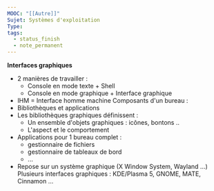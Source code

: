 ```yaml
---
MOOC: "[[Autre]]"
Sujet: Systèmes d'exploitation
Type: 
tags:
  - status_finish
  - note_permanent
---
```

**Interfaces graphiques**
- 2 manières de travailler :
	- Console en mode texte + Shell
	- Console en mode graphique + Interface graphique
- IHM = Interface homme machine
Composants d'un bureau :
- Bibliothèques et applications
- Les bibliothèques graphiques définissent :
	- Un ensemble d'objets graphiques : icônes, bontons ..
	- L'aspect et le comportement
- Applications pour 1 bureau complet :
	- gestionnaire de fichiers
	- gestionnaire de tableaux de bord
	- ...
- Repose sur un système graphique (X Window System, Wayland ...)
Plusieurs interfaces graphiques : KDE/Plasma 5, GNOME, MATE, Cinnamon ...